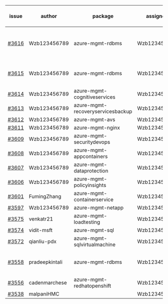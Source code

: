 | issue | author | package | assignee | bot advice | created date of issue | target release date | date from target |
| ------ | ------ | ------ | ------ | ------ | ------ | ------ | :-----: |
| [#3616](https://github.com/Azure/sdk-release-request/issues/3616) | Wzb123456789 | azure-mgmt-rdbms | Wzb123456789 | duplicated issue  <br> new issue. MultiAPI | 12-29 | 01-27 |  |
| [#3615](https://github.com/Azure/sdk-release-request/issues/3615) | Wzb123456789 | azure-mgmt-rdbms | Wzb123456789 | duplicated issue  <br> new issue. | 12-29 | 01-27 |  |
| [#3614](https://github.com/Azure/sdk-release-request/issues/3614) | Wzb123456789 | azure-mgmt-cognitiveservices | Wzb123456789 |  | 12-29 | 01-27 |  |
| [#3613](https://github.com/Azure/sdk-release-request/issues/3613) | Wzb123456789 | azure-mgmt-recoveryservicesbackup | Wzb123456789 |  | 12-29 | 01-27 |  |
| [#3612](https://github.com/Azure/sdk-release-request/issues/3612) | Wzb123456789 | azure-mgmt-avs | Wzb123456789 |  | 12-29 | 01-27 |  |
| [#3611](https://github.com/Azure/sdk-release-request/issues/3611) | Wzb123456789 | azure-mgmt-nginx | Wzb123456789 |  | 12-29 | 01-27 |  |
| [#3609](https://github.com/Azure/sdk-release-request/issues/3609) | Wzb123456789 | azure-mgmt-securitydevops | Wzb123456789 |  | 12-29 | 01-27 |  |
| [#3608](https://github.com/Azure/sdk-release-request/issues/3608) | Wzb123456789 | azure-mgmt-appcontainers | Wzb123456789 |  | 12-29 | 01-27 |  |
| [#3607](https://github.com/Azure/sdk-release-request/issues/3607) | Wzb123456789 | azure-mgmt-dataprotection | Wzb123456789 |  | 12-29 | 01-27 |  |
| [#3606](https://github.com/Azure/sdk-release-request/issues/3606) | Wzb123456789 | azure-mgmt-policyinsights | Wzb123456789 |  | 12-29 | 01-27 |  |
| [#3601](https://github.com/Azure/sdk-release-request/issues/3601) | FumingZhang | azure-mgmt-containerservice | Wzb123456789 | new comment. | 12-28 | 01-27 |  |
| [#3597](https://github.com/Azure/sdk-release-request/issues/3597) | Wzb123456789 | azure-mgmt-netapp | Wzb123456789 |  | 12-27 | 01-27 |  |
| [#3575](https://github.com/Azure/sdk-release-request/issues/3575) | venkatr21 | azure-mgmt-loadtesting | Wzb123456789 |  | 12-22 | 01-27 |  |
| [#3574](https://github.com/Azure/sdk-release-request/issues/3574) | vidit-msft | azure-mgmt-sql | Wzb123456789 |  | 12-20 | 01-27 |  |
| [#3572](https://github.com/Azure/sdk-release-request/issues/3572) | qianliu-pdx | azure-mgmt-sqlvirtualmachine | Wzb123456789 |  | 12-17 | 01-27 |  |
| [#3558](https://github.com/Azure/sdk-release-request/issues/3558) | pradeepkintali | azure-mgmt-rdbms | Wzb123456789 | duplicated issue  <br> new comment. | 12-13 | 01-27 |  |
| [#3556](https://github.com/Azure/sdk-release-request/issues/3556) | cadenmarchese | azure-mgmt-redhatopenshift | Wzb123456789 |  | 12-09 | 01-27 |  |
| [#3538](https://github.com/Azure/sdk-release-request/issues/3538) | malpaniHMC |  | Wzb123456789 |  | 12-06 |  | 0 |
